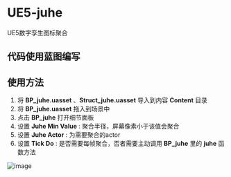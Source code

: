 # UE5-juhe
UE5数字孪生图标聚合

## 代码使用蓝图编写

## 使用方法
1. 将 **BP_juhe.uasset** 、**Struct_juhe.uasset** 导入到内容 **Content** 目录
2. 将 **BP_juhe.uasset** 拖入到场景中
3. 点击 **BP_juhe** 打开细节面板
4. 设置 **Juhe Min Value** : 聚合半径，屏幕像素小于该值会聚合
5. 设置 **Juhe Actor** : 为需要聚合的actor
6. 设置 **Tick Do** : 是否需要每帧聚合，否者需要主动调用 **BP_juhe** 里的 **juhe** 函数方法

![image](https://github.com/issper/UE5-juhe/assets/165617368/bcd305ff-f099-4d57-b110-b9ce9b843dbe)
